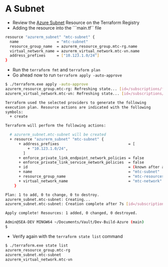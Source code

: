 # A Subnet 

- Review the [Azure Subnet](https://registry.terraform.io/providers/hashicorp/azurerm/latest/docs/resources/subnet) Resource on the Terraform Registry
- Adding the resource into the ```main.tf`` file
```bash
resource "azurerm_subnet" "mtc-subnet" {
  name                 = "mtc-subnet"
  resource_group_name  = azurerm_resource_group.mtc-rg.name
  virtual_network_name = azurerm_virtual_network.mtc-vn.name
  address_prefixes     = ["10.123.1.0/24"]
}
```
- Run the ```terraform fmt``` and ```terraform plan```
- Go ahead now to run ```terraform apply -auto-approve```
```bash
$ ./terraform.exe apply -auto-approve 
azurerm_resource_group.mtc-rg: Refreshing state... [id=/subscriptions/fc85b008-38f6-4afe-9890-b914a964aa24/resourceGroups/mtc-resources]        
azurerm_virtual_network.mtc-vn: Refreshing state... [id=/subscriptions/fc85b008-38f6-4afe-9890-b914a964aa24/resourceGroups/mtc-resources/providers/Microsoft.Network/virtualNetworks/mtc-network]

Terraform used the selected providers to generate the following
execution plan. Resource actions are indicated with the following       
symbols:
  + create

Terraform will perform the following actions:

  # azurerm_subnet.mtc-subnet will be created
  + resource "azurerm_subnet" "mtc-subnet" {
      + address_prefixes                               = [
          + "10.123.1.0/24",
        ]
      + enforce_private_link_endpoint_network_policies = false
      + enforce_private_link_service_network_policies  = false
      + id                                             = (known after apply)
      + name                                           = "mtc-subnet"   
      + resource_group_name                            = "mtc-resources"
      + virtual_network_name                           = "mtc-network"  
    }

Plan: 1 to add, 0 to change, 0 to destroy.
azurerm_subnet.mtc-subnet: Creating...
azurerm_subnet.mtc-subnet: Creation complete after 7s [id=/subscriptions/fc85b008-38f6-4afe-9890-b914a964aa24/resourceGroups/mtc-resources/providers/Microsoft.Network/virtualNetworks/mtc-network/subnets/mtc-subnet]  

Apply complete! Resources: 1 added, 0 changed, 0 destroyed.

Admin@SEA-DEV MINGW64 ~/Documents/Vault/Dev-Build-Azure (main)
$
```
- Verify again with the ```terraform state list``` command
```bash
$ ./terraform.exe state list
azurerm_resource_group.mtc-rg
azurerm_subnet.mtc-subnet
azurerm_virtual_network.mtc-vn
```

